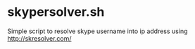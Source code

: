 skypersolver.sh
===============

Simple script to resolve skype username into ip address using http://skresolver.com/

